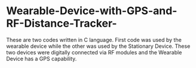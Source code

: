 # Wearable-Device-with-GPS-and-RF-Distance-Tracker-
These are two codes written in C language. First code was used by the wearable device while the other was used by the Stationary Device. These two devices were digitally connected via RF modules and the Wearable Device has a GPS capability.
